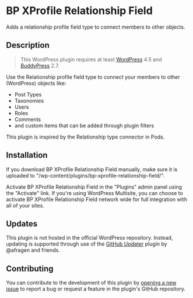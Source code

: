 # BP XProfile Relationship Field #

Adds a relationship profile field type to connect members to other objects.

## Description ##

> This WordPress plugin requires at least [WordPress](https://wordpress.org) 4.5 and [BuddyPress](https://buddypress.org) 2.7.

Use the Relationship profile field type to connect your members to other (WordPress) objects like:

* Post Types
* Taxonomies
* Users
* Roles
* Comments
* and custom items that can be added through plugin filters

This plugin is inspired by the Relationship type connector in Pods.

## Installation ##

If you download BP XProfile Relationship Field manually, make sure it is uploaded to "/wp-content/plugins/bp-xprofile-relationship-field/".

Activate BP XProfile Relationship Field in the "Plugins" admin panel using the "Activate" link. If you're using WordPress Multisite, you can choose to activate BP XProfile Relationship Field network wide for full integration with all of your sites.

## Updates ##

This plugin is not hosted in the official WordPress repository. Instead, updating is supported through use of the [GitHub Updater](https://github.com/afragen/github-updater/) plugin by @afragen and friends.

## Contributing ##

You can contribute to the development of this plugin by [opening a new issue](https://github.com/lmoffereins/bp-xprofile-relationship-field/issues/) to report a bug or request a feature in the plugin's GitHub repository.
